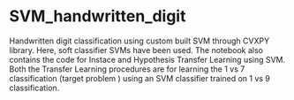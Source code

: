 # SVM_handwritten_digit
Handwritten digit classification using custom built SVM through CVXPY library. Here, soft classifier SVMs have been used. 
The notebook also contains the code for Instace and Hypothesis Transfer Learning using SVM. Both the Transfer Learning procedures are for learning 
the 1 vs 7 classification (target problem ) using an SVM classifier trained on 1 vs 9 classification.

